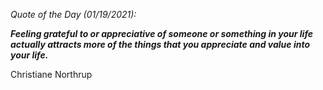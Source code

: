 *Quote of the Day (01/19/2021):*

_**Feeling grateful to or appreciative of someone or something in your life actually attracts more of the things that you appreciate and value into your life.**_

Christiane Northrup